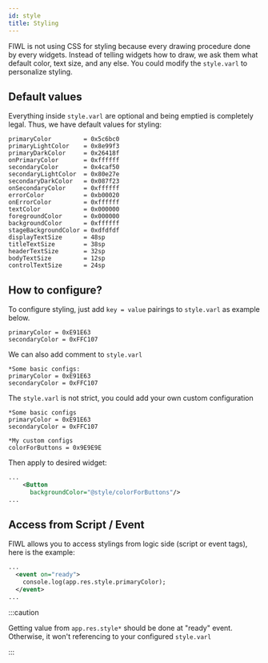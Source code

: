 ```yaml
---
id: style
title: Styling
---
```


FIWL is not using CSS for styling because every drawing procedure done by every widgets. Instead of telling widgets how to draw, we ask them what default color, text size, and any else. You could modify the `style.varl` to personalize styling.

## Default values

Everything inside `style.varl` are optional and being emptied is completely legal. Thus, we have default values for styling:

```
primaryColor         = 0x5c6bc0
primaryLightColor    = 0x8e99f3
primaryDarkColor     = 0x26418f
onPrimaryColor       = 0xffffff
secondaryColor       = 0x4caf50
secondaryLightColor  = 0x80e27e
secondaryDarkColor   = 0x087f23
onSecondaryColor     = 0xffffff
errorColor           = 0xb00020
onErrorColor         = 0xffffff
textColor            = 0x000000
foregroundColor      = 0x000000
backgroundColor      = 0xffffff
stageBackgroundColor = 0xdfdfdf
displayTextSize      = 48sp
titleTextSize        = 38sp
headerTextSize       = 32sp
bodyTextSize         = 12sp
controlTextSize      = 24sp
```

## How to configure?

To configure styling, just add `key = value` pairings to `style.varl` as example below.

```
primaryColor = 0xE91E63
secondaryColor = 0xFFC107
```

We can also add comment to `style.varl`

```
*Some basic configs:
primaryColor = 0xE91E63
secondaryColor = 0xFFC107
```

The `style.varl` is not strict, you could add your own custom configuration

```
*Some basic configs
primaryColor = 0xE91E63
secondaryColor = 0xFFC107

*My custom configs
colorForButtons = 0x9E9E9E
```

Then apply to desired widget:

```xml
...
    <Button
      backgroundColor="@style/colorForButtons"/>
...
```

## Access from Script / Event

FIWL allows you to access stylings from logic side (script or event tags), here is the example:

```xml
...
  <event on="ready">
    console.log(app.res.style.primaryColor);
  </event>
...
```

:::caution

Getting value from `app.res.style*` should be done at "ready" event. Otherwise, it won't referencing to your configured `style.varl`

:::
